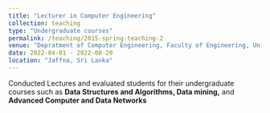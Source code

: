 ```yaml
---
title: "Lecturer in Computer Engineering"
collection: teaching
type: "Undergraduate courses"
permalink: /teaching/2015-spring-teaching-2
venue: "Depratment of Computer Engineering, Faculty of Engineering, University of Jaffna, Sri Lanka."
date: 2022-04-01 - 2022-08-20
location: "Jaffna, Sri Lanka"
---
```


Conducted Lectures and evaluated students for their undergraduate courses such as **Data Structures and Algorithms, Data mining,** and **Advanced Computer and Data Networks** 
